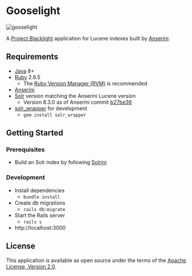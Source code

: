 # Gooselight

![gooselight](https://seeklogo.com/images/D/Duck_Hunt-logo-8044A0A3B6-seeklogo.com.png)

A [Project Blacklight](http://projectblacklight.org/) application for Lucene indexes built by [Anserini](https://github.com/castorini/Anserini).

## Requirements

* [Java](https://www.java.com/en/download/) 8+
* [Ruby](https://www.ruby-lang.org/en/) 2.6.5
  * The [Ruby Version Manager (RVM)](https://rvm.io/) is recommended
* [Anserini](https://github.com/castorini/anserini)
* [Solr](https://archive.apache.org/dist/lucene/solr/) version matching the Anserini Lucene version
    * Version 8.3.0 as of Anserini commit [b27be36](https://github.com/castorini/anserini/commit/b27be366d0277d5eff78d76bbbd7f1610248f6fc)
* [solr_wrapper](https://github.com/cbeer/solr_wrapper) for development
  * `gem install solr_wrapper`

## Getting Started

### Prerequisites
* Build an Solr index by following [Solrini](https://github.com/castorini/anserini/blob/master/docs/solrini.md)

### Development
* Install dependencies
  * `bundle install`
* Create db migrations
  * `rails db:migrate`
* Start the Rails server
  * `rails s`
* http://localhost:3000

## License

This application is available as open source under the terms of the [Apache License, Version 2.0](http://www.apache.org/licenses/LICENSE-2.0).
